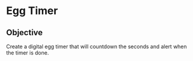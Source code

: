 # Egg Timer

## Objective
Create a digital egg timer that will countdown the seconds and alert when the timer is done. 
